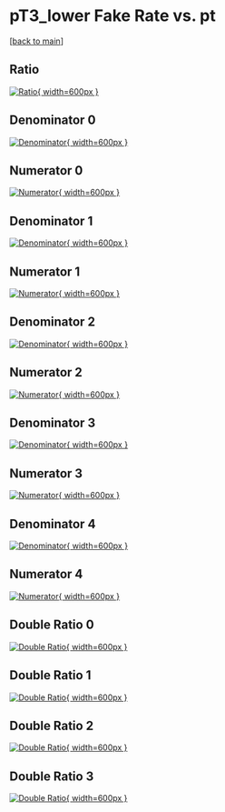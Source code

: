 # pT3_lower Fake Rate vs. pt

[[back to main](./)]



## Ratio

[![Ratio](../mtv/var/pT3_lower_fakerate_pt.png){ width=600px }](../mtv/var/pT3_lower_fakerate_pt.pdf)

## Denominator 0

[![Denominator](../mtv/den/pT3_lower_fakerate_pt_den0.png){ width=600px }](../mtv/den/pT3_lower_fakerate_pt_den0.pdf)

## Numerator 0

[![Numerator](../mtv/num/pT3_lower_fakerate_pt_num0.png){ width=600px }](../mtv/num/pT3_lower_fakerate_pt_num0.pdf)

## Denominator 1

[![Denominator](../mtv/den/pT3_lower_fakerate_pt_den1.png){ width=600px }](../mtv/den/pT3_lower_fakerate_pt_den1.pdf)

## Numerator 1

[![Numerator](../mtv/num/pT3_lower_fakerate_pt_num1.png){ width=600px }](../mtv/num/pT3_lower_fakerate_pt_num1.pdf)

## Denominator 2

[![Denominator](../mtv/den/pT3_lower_fakerate_pt_den2.png){ width=600px }](../mtv/den/pT3_lower_fakerate_pt_den2.pdf)

## Numerator 2

[![Numerator](../mtv/num/pT3_lower_fakerate_pt_num2.png){ width=600px }](../mtv/num/pT3_lower_fakerate_pt_num2.pdf)

## Denominator 3

[![Denominator](../mtv/den/pT3_lower_fakerate_pt_den3.png){ width=600px }](../mtv/den/pT3_lower_fakerate_pt_den3.pdf)

## Numerator 3

[![Numerator](../mtv/num/pT3_lower_fakerate_pt_num3.png){ width=600px }](../mtv/num/pT3_lower_fakerate_pt_num3.pdf)

## Denominator 4

[![Denominator](../mtv/den/pT3_lower_fakerate_pt_den4.png){ width=600px }](../mtv/den/pT3_lower_fakerate_pt_den4.pdf)

## Numerator 4

[![Numerator](../mtv/num/pT3_lower_fakerate_pt_num4.png){ width=600px }](../mtv/num/pT3_lower_fakerate_pt_num4.pdf)

## Double Ratio 0

[![Double Ratio](../mtv/ratio/pT3_lower_fakerate_pt_ratio0.png){ width=600px }](../mtv/ratio/pT3_lower_fakerate_pt_ratio0.pdf)

## Double Ratio 1

[![Double Ratio](../mtv/ratio/pT3_lower_fakerate_pt_ratio1.png){ width=600px }](../mtv/ratio/pT3_lower_fakerate_pt_ratio1.pdf)

## Double Ratio 2

[![Double Ratio](../mtv/ratio/pT3_lower_fakerate_pt_ratio2.png){ width=600px }](../mtv/ratio/pT3_lower_fakerate_pt_ratio2.pdf)

## Double Ratio 3

[![Double Ratio](../mtv/ratio/pT3_lower_fakerate_pt_ratio3.png){ width=600px }](../mtv/ratio/pT3_lower_fakerate_pt_ratio3.pdf)


